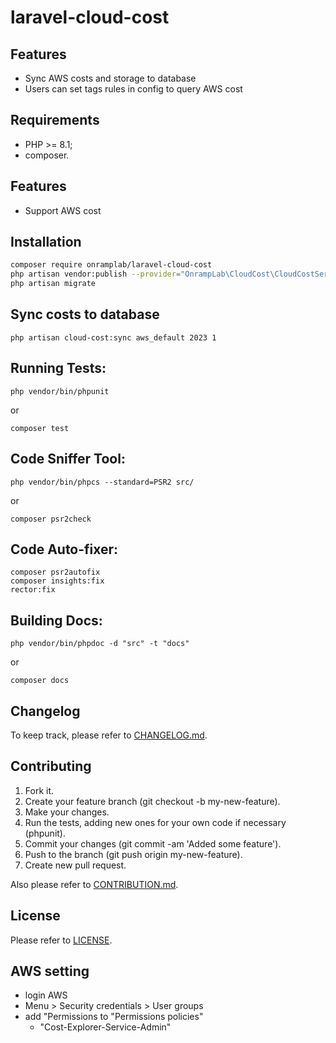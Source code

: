 # laravel-cloud-cost

## Features
- Sync AWS costs and storage to database
- Users can set tags rules in config to query AWS cost

## Requirements

- PHP >= 8.1;
- composer.

## Features

- Support AWS cost

## Installation

```bash
composer require onramplab/laravel-cloud-cost
php artisan vendor:publish --provider="OnrampLab\CloudCost\CloudCostServiceProvider"
php artisan migrate
```

## Sync costs to database
```
php artisan cloud-cost:sync aws_default 2023 1 
```

## Running Tests:

    php vendor/bin/phpunit

 or

    composer test

## Code Sniffer Tool:

    php vendor/bin/phpcs --standard=PSR2 src/

 or

    composer psr2check

## Code Auto-fixer:

    composer psr2autofix
    composer insights:fix
    rector:fix

## Building Docs:

    php vendor/bin/phpdoc -d "src" -t "docs"

 or

    composer docs

## Changelog

To keep track, please refer to [CHANGELOG.md](https://github.com/onramplab/laravel-package-template/blob/master/CHANGELOG.md).

## Contributing

1. Fork it.
2. Create your feature branch (git checkout -b my-new-feature).
3. Make your changes.
4. Run the tests, adding new ones for your own code if necessary (phpunit).
5. Commit your changes (git commit -am 'Added some feature').
6. Push to the branch (git push origin my-new-feature).
7. Create new pull request.

Also please refer to [CONTRIBUTION.md](https://github.com/onramplab/laravel-package-template/blob/master/CONTRIBUTION.md).

## License

Please refer to [LICENSE](https://github.com/onramplab/laravel-package-template/blob/master/LICENSE).

## AWS setting
- login AWS
- Menu > Security credentials > User groups
- add "Permissions to "Permissions policies"
  - "Cost-Explorer-Service-Admin"



